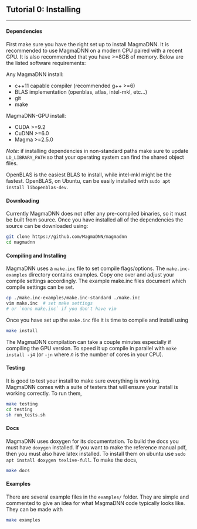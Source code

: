 ## Tutorial 0: Installing
-------------------------

#### Dependencies
First make sure you have the right set up to install MagmaDNN. It is recommended to use MagmaDNN on a modern CPU paired with a recent GPU. It is also recommended that you have >=8GB of memory. Below are the listed software requirements:

Any MagmaDNN install:

- c++11 capable compiler (recommended g++ >=6)
- BLAS implementation (openblas, atlas, intel-mkl, etc...)
- git
- make

MagmaDNN-GPU install:

- CUDA >=9.2
- CuDNN >=6.0
- Magma >=2.5.0

_Note:_ if installing dependencies in non-standard paths make sure to update `LD_LIBRARY_PATH` so that your operating system can find the shared object files.

OpenBLAS is the easiest BLAS to install, while intel-mkl might be the fastest. OpenBLAS, on Ubuntu, can be easily installed with `sudo apt install libopenblas-dev`.

#### Downloading

Currently MagmaDNN does not offer any pre-compiled binaries, so it must be built from source. Once you have installed all of the dependencies the source can be downloaded using:

```sh
git clone https://github.com/MagmaDNN/magmadnn
cd magmadnn
```

#### Compiling and Installing

MagmaDNN uses a `make.inc` file to set compile flags/options. The `make.inc-examples` directory contains examples. Copy one over and adjust your compile settings accordingly. The example make.inc files document which compile settings can be set.

```sh
cp ./make.inc-examples/make.inc-standard ./make.inc
vim make.inc  # set make settings
# or `nano make.inc` if you don't have vim
```

Once you have set up the `make.inc` file it is time to compile and install using

```sh
make install
```

The MagmaDNN compilation can take a couple minutes especially if compiling the GPU version. To speed it up compile in parallel with `make install -j4` (or `-jn` where _n_ is the number of cores in your CPU).


#### Testing
It is good to test your install to make sure everything is working. MagmaDNN comes with a suite of testers that will ensure your install is working correctly. To run them,

```sh
make testing
cd testing
sh run_tests.sh
```

#### Docs
MagmaDNN uses doxygen for its documentation. To build the docs you must have `doxygen` installed. If you want to make the reference manual pdf, then you must also have latex installed. To install them on ubuntu use `sudo apt install doxygen texlive-full`. To make the docs,

```sh
make docs
```

#### Examples
There are several example files in the `examples/` folder. They are simple and commented to give an idea for what MagmaDNN code typically looks like. They can be made with

```sh
make examples
```